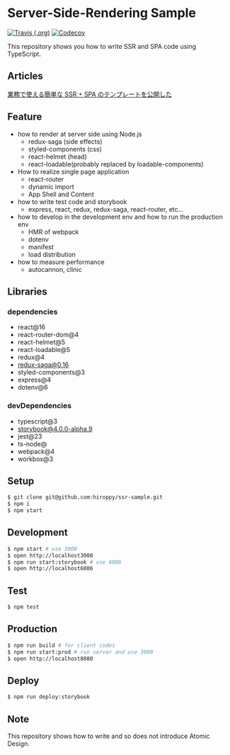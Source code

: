 # Server-Side-Rendering Sample

[![Travis (.org)](https://img.shields.io/travis/hiroppy/ssr-sample.svg?style=flat-square)](https://travis-ci.org/hiroppy/ssr-sample)
[![Codecov](https://img.shields.io/codecov/c/github/hiroppy/ssr-sample.svg?style=flat-square)](https://codecov.io/gh/hiroppy/ssr-sample)

This repository shows you how to write SSR and SPA code using TypeScript.

## Articles

[業務で使える簡単な SSR + SPA のテンプレートを公開した](http://blog.hiroppy.me/entry/ssr-sample)

## Feature

- how to render at server side using Node.js
  - redux-saga (side effects)
  - styled-components (css)
  - react-helmet (head)
  - react-loadable(probably replaced by loadable-components)
- How to realize single page application
  - react-router
  - dynamic import
  - App Shell and Content
- how to write test code and storybook
  - express, react, redux, redux-saga, react-router, etc...
- how to develop in the development env and how to run the production env
  - HMR of webpack
  - dotenv
  - manifest
  - load distribution
- how to measure performance
  - autocannon, clinic

## Libraries

### dependencies

- react@16
- react-router-dom@4
- react-helmet@5
- react-loadable@5
- redux@4
- redux-saga@0.16
- styled-components@3
- express@4
- dotenv@6

### devDependencies

- typescript@3
- storybook@4.0.0-alpha.9
- jest@23
- ts-node@
- webpack@4
- workbox@3

## Setup

```sh
$ git clone git@github.com:hiroppy/ssr-sample.git
$ npm i
$ npm start
```

## Development

```sh
$ npm start # use 3000
$ open http://localhost3000
$ npm run start:storybook # use 6006
$ open http://localhost6006
```

## Test

```sh
$ npm test
```

## Production

```sh
$ npm run build # for client codes
$ npm run start:prod # run server and use 3000
$ open http://localhost8080
```

## Deploy

```sh
$ npm run deploy:storybook
```

## Note

This repository shows how to write and so does not introduce Atomic Design.
